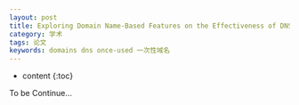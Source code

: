 ```yaml
---
layout: post
title: Exploring Domain Name-Based Features on the Effectiveness of DNS Caching 
category: 学术
tags: 论文
keywords: domains dns once-used 一次性域名
---
```


* content
{:toc}

To be Continue...
